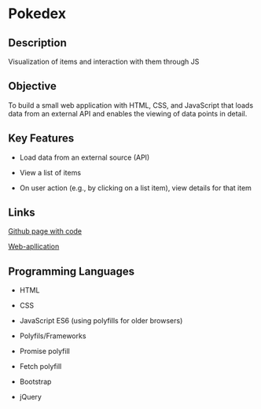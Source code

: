 # Pokedex

## Description 

Visualization of items and interaction with them through JS


## Objective

To build a small web application with HTML, CSS, and JavaScript that loads data from an external API and enables the viewing of data points in detail.

## Key Features

+ Load data from an external source (API)

+ View a list of items

+ On user action (e.g., by clicking on a list item), view details for that item

## Links
[Github page with code](https://github.com/nick-vns/js-pokedex)

[Web-apllication](https://nick-vns.github.io/js-pokedex/)

## Programming Languages

+ HTML
+ CSS
+ JavaScript ES6 (using polyfills for older browsers)

+ Polyfils/Frameworks

+ Promise polyfill

+ Fetch polyfill

+ Bootstrap

+ jQuery


